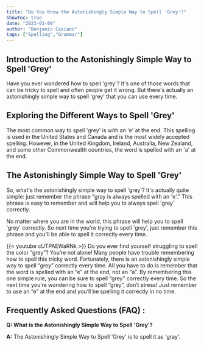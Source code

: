 ```yaml
---
title: "Do You Know the Astonishingly Simple Way to Spell 'Grey'?"
ShowToc: true 
date: "2023-03-09"
author: "Benjamin Casiano" 
tags: ["Spelling","Grammar"]
---
```

## Introduction to the Astonishingly Simple Way to Spell 'Grey'

Have you ever wondered how to spell 'grey'? It's one of those words that can be tricky to spell and often people get it wrong. But there's actually an astonishingly simple way to spell 'grey' that you can use every time. 

## Exploring the Different Ways to Spell 'Grey'

The most common way to spell 'grey' is with an 'e' at the end. This spelling is used in the United States and Canada and is the most widely accepted spelling. However, in the United Kingdom, Ireland, Australia, New Zealand, and some other Commonwealth countries, the word is spelled with an 'a' at the end. 

## The Astonishingly Simple Way to Spell 'Grey'

So, what's the astonishingly simple way to spell 'grey'? It's actually quite simple: just remember the phrase "gray is always spelled with an 'e'." This phrase is easy to remember and will help you to always spell 'grey' correctly. 

No matter where you are in the world, this phrase will help you to spell 'grey' correctly. So next time you're trying to spell 'grey', just remember this phrase and you'll be able to spell it correctly every time.

{{< youtube cUTPAEWaRNk >}} 
Do you ever find yourself struggling to spell the color “grey”? You’re not alone! Many people have trouble remembering how to spell this tricky word. Fortunately, there is an astonishingly simple way to spell “grey” correctly every time. All you have to do is remember that the word is spelled with an “e” at the end, not an “a”. By remembering this one simple rule, you can be sure to spell “grey” correctly every time. So the next time you’re wondering how to spell “grey”, don’t stress! Just remember to use an “e” at the end and you’ll be spelling it correctly in no time.

## Frequently Asked Questions (FAQ) :
**Q: What is the Astonishingly Simple Way to Spell 'Grey'?**

**A:** The Astonishingly Simple Way to Spell 'Grey' is to spell it as 'gray'.





